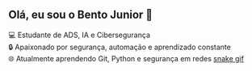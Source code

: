 ## Olá, eu sou o Bento Junior 👋

💻 Estudante de ADS, IA e Cibersegurança  
🔒 Apaixonado por segurança, automação e aprendizado constante  
🌐 Atualmente aprendendo Git, Python e segurança em redes
[snake gif](https://github.com/Bentojunior92/Bentojunior92/blob/output/github-contribution-grid-snake.svg)

